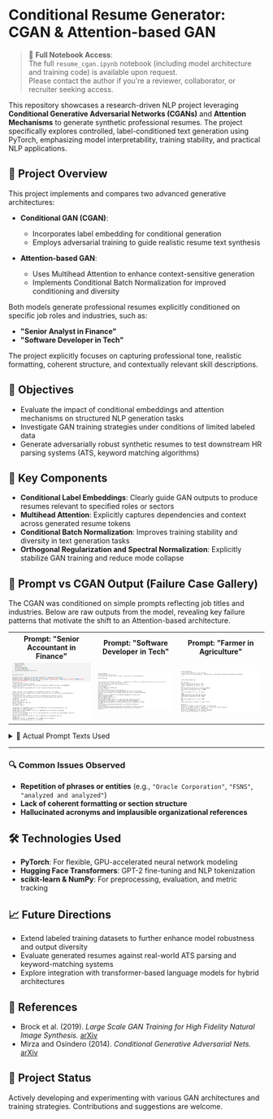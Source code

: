# Conditional Resume Generator: CGAN & Attention-based GAN

> 📓 **Full Notebook Access**:  
> The full `resume_cgan.ipynb` notebook (including model architecture and training code) is available upon request.  
> Please contact the author if you're a reviewer, collaborator, or recruiter seeking access.

This repository showcases a research-driven NLP project leveraging **Conditional Generative Adversarial Networks (CGANs)** and **Attention Mechanisms** to generate synthetic professional resumes. The project specifically explores controlled, label-conditioned text generation using PyTorch, emphasizing model interpretability, training stability, and practical NLP applications.

## 📌 Project Overview

This project implements and compares two advanced generative architectures:

- **Conditional GAN (CGAN)**:
  - Incorporates label embedding for conditional generation
  - Employs adversarial training to guide realistic resume text synthesis

- **Attention-based GAN**:
  - Uses Multihead Attention to enhance context-sensitive generation
  - Implements Conditional Batch Normalization for improved conditioning and diversity

Both models generate professional resumes explicitly conditioned on specific job roles and industries, such as:
- **"Senior Analyst in Finance"**
- **"Software Developer in Tech"**

The project explicitly focuses on capturing professional tone, realistic formatting, coherent structure, and contextually relevant skill descriptions.

## 🎯 Objectives

- Evaluate the impact of conditional embeddings and attention mechanisms on structured NLP generation tasks
- Investigate GAN training strategies under conditions of limited labeled data
- Generate adversarially robust synthetic resumes to test downstream HR parsing systems (ATS, keyword matching algorithms)

## 🚀 Key Components

- **Conditional Label Embeddings**: Clearly guide GAN outputs to produce resumes relevant to specified roles or sectors
- **Multihead Attention**: Explicitly captures dependencies and context across generated resume tokens
- **Conditional Batch Normalization**: Improves training stability and diversity in text generation tasks
- **Orthogonal Regularization and Spectral Normalization**: Explicitly stabilize GAN training and reduce mode collapse

## 🧪 Prompt vs CGAN Output (Failure Case Gallery)

The CGAN was conditioned on simple prompts reflecting job titles and industries. Below are raw outputs from the model, revealing key failure patterns that motivate the shift to an Attention-based architecture.

<div align="center"> <table> <tr> <th>Prompt: "Senior Accountant in Finance"</th> <th>Prompt: "Software Developer in Tech"</th> <th>Prompt: "Farmer in Agriculture"</th> </tr> <tr> <td><img src="images/CGANFinance.png" alt="Finance Resume" width="300"/></td> <td><img src="images/CGANSD.png" alt="Tech Resume" width="300"/></td> <td><img src="images/CGANFarmer.png" alt="Agriculture Resume" width="300"/></td> </tr> </table> </div>

<details>
<summary>🧾 Actual Prompt Texts Used</summary>

<pre><code># Finance (used with category_name = 'Finance')
prompt_text = (
    "Professional experience in Finance:\n"
    "Senior Accountant with extensive experience in accounting, financial analysis, and management.\n"
    "Experience includes:\n"
)

# Tech (no explicit category label)
prompt_text = (
    "Professional experience in Tech:\n"
    "Software Developer skilled in Python, machine learning, NLP, and cloud technologies:\n• "
)

# Agriculture (no explicit category label)
prompt_text = (
    "Professional experience in Agriculture:\n"
    "Farmer skilled in crop management, livestock care, sustainable farming, and equipment maintenance:\n• "
)
</code></pre>

</details>

---

### 🔍 Common Issues Observed
- **Repetition of phrases or entities** (e.g., `"Oracle Corporation"`, `"FSNS"`, `"analyzed and analyzed"`)
- **Lack of coherent formatting or section structure**
- **Hallucinated acronyms and implausible organizational references**

## 🛠️ Technologies Used

- **PyTorch**: For flexible, GPU-accelerated neural network modeling
- **Hugging Face Transformers**: GPT-2 fine-tuning and NLP tokenization
- **scikit-learn & NumPy**: For preprocessing, evaluation, and metric tracking

## 📈 Future Directions

- Extend labeled training datasets to further enhance model robustness and output diversity
- Evaluate generated resumes against real-world ATS parsing and keyword-matching systems
- Explore integration with transformer-based language models for hybrid architectures

## 📖 References
- Brock et al. (2019). *Large Scale GAN Training for High Fidelity Natural Image Synthesis.* [arXiv](https://arxiv.org/abs/1809.11096)
- Mirza and Osindero (2014). *Conditional Generative Adversarial Nets.* [arXiv](https://arxiv.org/abs/1411.1784)

## 🚧 Project Status

Actively developing and experimenting with various GAN architectures and training strategies. Contributions and suggestions are welcome.

